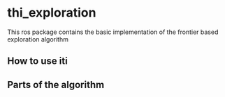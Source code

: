 # thi_exploration

This ros package contains the basic implementation of the frontier based exploration algorithm


## How to use iti


## Parts of the algorithm
